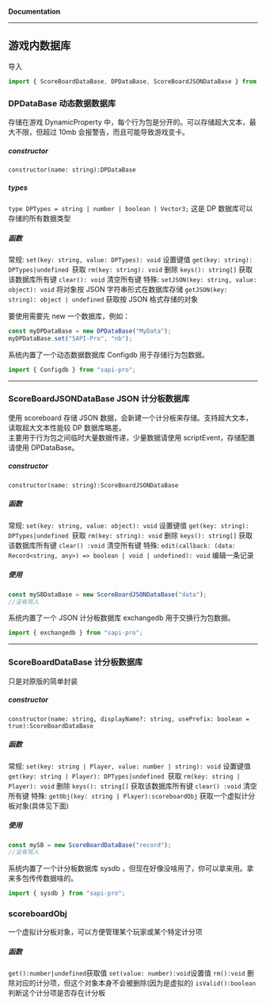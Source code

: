 **Documentation**

---

## 游戏内数据库

导入

```typescript
import { ScoreBoardDataBase, DPDataBase, ScoreBoardJSONDataBase } from "SAPI-Pro/DataBase";
```

### DPDataBase 动态数据数据库

存储在游戏 DynamicProperty 中，每个行为包是分开的。可以存储超大文本，最大不限，但超过 10mb 会报警告，而且可能导致游戏变卡。

##### constructor

`constructor(name: string):DPDataBase`

##### types

`type DPTypes = string | number | boolean | Vector3;`
这是 DP 数据库可以存储的所有数据类型

##### 函数

常规:
`set(key: string, value: DPTypes): void` 设置键值
`get(key: string): DPTypes|undefined `获取
`rm(key: string): void` 删除
`keys(): string[]` 获取该数据库所有键
`clear(): void` 清空所有键
特殊:
`setJSON(key: string, value: object): void`
将对象按 JSON 字符串形式在数据库存储
`getJSON(key: string): object | undefined`
获取按 JSON 格式存储的对象

要使用需要先 new 一个数据库，例如：

```typescript
const myDPDataBase = new DPDataBase("MyData");
myDPDataBase.set("SAPI-Pro", "nb");
```

系统内置了一个动态数据数据库 Configdb 用于存储行为包数据。

```typescript
import { Configdb } from "sapi-pro";
```

---

### ScoreBoardJSONDataBase JSON 计分板数据库

使用 scoreboard 存储 JSON 数据，会新建一个计分板来存储。支持超大文本，读取超大文本性能较 DP 数据库略差。  
主要用于行为包之间临时大量数据传递，少量数据请使用 scriptEvent，存储配置请使用 DPDataBase。

##### constructor

`constructor(name: string):ScoreBoardJSONDataBase`

##### 函数

常规:
`set(key: string, value: object): void` 设置键值
`get(key: string): DPTypes|undefined `获取
`rm(key: string): void` 删除
`keys(): string[]` 获取该数据库所有键
`clear() :void` 清空所有键
特殊:
`edit(callback: (data: Record<string, any>) => boolean | void | undefined): void`
编辑一条记录

##### 使用

```typescript
const mySBDataBase = new ScoreBoardJSONDataBase("data");
//没有骂人
```

系统内置了一个 JSON 计分板数据库 exchangedb 用于交换行为包数据。

```typescript
import { exchangedb } from "sapi-pro";
```

---

### ScoreBoardDataBase 计分板数据库

只是对原版的简单封装

##### constructor

`constructor(name: string, displayName?: string, usePrefix: boolean = true):ScoreBoardDataBase`

##### 函数

常规:
`set(key: string | Player, value: number | string): void` 设置键值
`get(key: string | Player): DPTypes|undefined `获取
`rm(key: string | Player): void` 删除
`keys(): string[]` 获取该数据库所有键
`clear() :void` 清空所有键
特殊:
`getObj(key: string | Player):scoreboardObj`
获取一个虚拟计分板对象(具体见下面)

##### 使用

```typescript
const mySB = new ScoreBoardDataBase("record");
//没有骂人
```

系统内置了一个计分板数据库 sysdb ，但现在好像没啥用了，你可以拿来用。拿来多包传传数据啥的。

```typescript
import { sysdb } from "sapi-pro";
```

### scoreboardObj

一个虚拟计分板对象，可以方便管理某个玩家或某个特定计分项

##### 函数

`get():number|undefined`获取值
`set(value: number):void`设置值
`rm():void`
删除对应的计分项，但这个对象本身不会被删除(因为是虚拟的)
`isValid():boolean`判断这个计分项是否存在计分板
